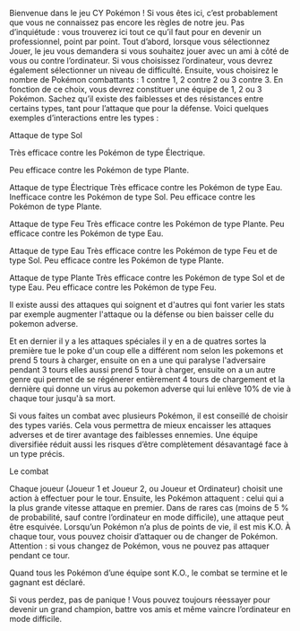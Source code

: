 Bienvenue dans le jeu CY Pokémon !
Si vous êtes ici, c’est probablement que vous ne connaissez pas encore les règles de notre jeu. Pas d’inquiétude : vous trouverez ici tout ce qu’il faut pour en devenir un professionnel,
point par point. Tout d’abord, lorsque vous sélectionnez Jouer, le jeu vous demandera si vous souhaitez jouer avec un ami à côté de vous ou contre l’ordinateur. Si vous choisissez
l’ordinateur, vous devrez également sélectionner un niveau de difficulté. Ensuite, vous choisirez le nombre de Pokémon combattants : 1 contre 1, 2 contre 2 ou 3 contre 3. En fonction
de ce choix, vous devrez constituer une équipe de 1, 2 ou 3 Pokémon. Sachez qu’il existe des faiblesses et des résistances entre certains types, tant pour l’attaque que pour la défense.
Voici quelques exemples d’interactions entre les types :

Attaque de type Sol

Très efficace contre les Pokémon de type Électrique.

Peu efficace contre les Pokémon de type Plante.

Attaque de type Électrique
Très efficace contre les Pokémon de type Eau.
Inefficace contre les Pokémon de type Sol.
Peu efficace contre les Pokémon de type Plante.

Attaque de type Feu
Très efficace contre les Pokémon de type Plante.
Peu efficace contre les Pokémon de type Eau.

Attaque de type Eau
Très efficace contre les Pokémon de type Feu et de type Sol.
Peu efficace contre les Pokémon de type Plante.

Attaque de type Plante
Très efficace contre les Pokémon de type Sol et de type Eau.
Peu efficace contre les Pokémon de type Feu.

Il existe aussi des attaques qui soignent et d'autres qui font varier les stats par exemple augmenter l'attaque ou la défense ou bien baisser celle du pokemon adverse.

Et en dernier il y a les attaques spéciales il y en a de quatres sortes la première tue le poke d'un coup elle a différent nom selon les pokemons et prend 5 tours à charger,
ensuite on en a une qui paralyse l'adversaire pendant 3 tours elles aussi prend 5 tour à charger, ensuite on a un autre genre qui permet de se régénerer entièrement 4 tours de chargement 
et la dernière qui donne un virus au pokemon adverse qui lui enlève 10% de vie à chaque tour jusqu'à sa mort.

Si vous faites un combat avec plusieurs Pokémon, il est conseillé de choisir des types variés. Cela vous permettra de mieux encaisser les attaques adverses et de tirer avantage des
faiblesses ennemies. Une équipe diversifiée réduit aussi les risques d’être complètement désavantagé face à un type précis.

Le combat

Chaque joueur (Joueur 1 et Joueur 2, ou Joueur et Ordinateur) choisit une action à effectuer pour le tour. Ensuite, les Pokémon attaquent : celui qui a la plus grande vitesse attaque
en premier. Dans de rares cas (moins de 5 % de probabilité, sauf contre l’ordinateur en mode difficile), une attaque peut être esquivée. Lorsqu’un Pokémon n’a plus de points de vie, il
est mis K.O. À chaque tour, vous pouvez choisir d’attaquer ou de changer de Pokémon. Attention : si vous changez de Pokémon, vous ne pouvez pas attaquer pendant ce tour.

Quand tous les Pokémon d’une équipe sont K.O., le combat se termine et le gagnant est déclaré.

Si vous perdez, pas de panique ! Vous pouvez toujours réessayer pour devenir un grand champion, battre vos amis et même vaincre l’ordinateur en mode difficile.
